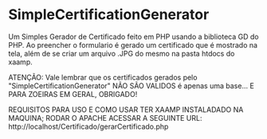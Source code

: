 # SimpleCertificationGenerator
Um Simples Gerador de Certificado feito em PHP usando a biblioteca GD do PHP. Ao preencher o formulario é gerado um certificado que é mostrado na tela, além de se criar um arquivo .JPG do mesmo na pasta htdocs do xaamp.

ATENÇÃO: Vale lembrar que os certificados gerados pelo "SimpleCertificationGenerator" NÃO SÃO VALIDOS é apenas uma base... E PARA ZOEIRAS EM GERAL, OBRIGADO!

REQUISITOS PARA USO E COMO USAR
TER XAAMP INSTALADADO NA MAQUINA;
RODAR O APACHE
ACESSAR A SEGUINTE URL: http://localhost/Certificado/gerarCertificado.php 
